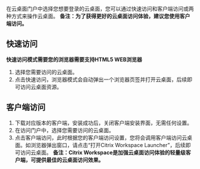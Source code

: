 在云桌面门户中选择您想要登录的云桌面，您可以通过快速访问和客户端访问或两种方式来操作云桌面。
**备注：为了获得更好的云桌面访问体验，建议您使用客户端访问。**

## 快速访问
**快速访问模式需要您的浏览器需要支持HTML5 WEB浏览器**
1. 选择您需要访问的云桌面。
2. 点击快速访问，浏览器模式会自动弹出一个浏览器页签并打开云桌面，后续即可访问云桌面资源。

## 客户端访问
1. 下载对应版本的客户端，安装成功后，关闭客户端安装界面，无需任何设置。
2. 在访问门户中，选择您需要访问的云桌面。
3. 点击客户端访问，此时根据您的客户端访问设置，您将会调用客户端访问云桌面。如浏览器弹出窗口，请点击“打开Citrix Workspace Launcher”，后续即可访问云桌面。
**备注：Citrix Workspace是加强云桌面访问体验的轻量级客户端，可提供最佳的云桌面访问效果。**
